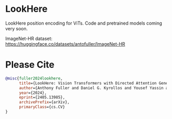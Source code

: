 # LookHere
LookHere position encoding for ViTs. Code and pretrained models coming very soon.

ImageNet-HR dataset: https://huggingface.co/datasets/antofuller/ImageNet-HR

# Please Cite
```bib
@misc{fuller2024lookhere,
      title={LookHere: Vision Transformers with Directed Attention Generalize and Extrapolate}, 
      author={Anthony Fuller and Daniel G. Kyrollos and Yousef Yassin and James R. Green},
      year={2024},
      eprint={2405.13985},
      archivePrefix={arXiv},
      primaryClass={cs.CV}
}
